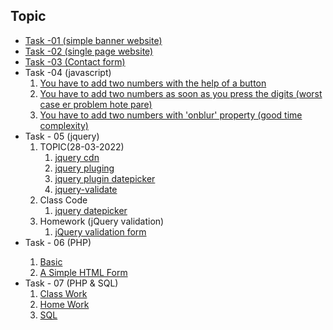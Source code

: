 
## Topic
<ul>
<li><a href="https://tahsin000.github.io/WEB_DEVELOPMENT/CSE-3532/Task-01/index.html">Task -01 (simple banner website)</a></li>
<li><a href="https://tahsin000.github.io/WEB_DEVELOPMENT/CSE-3532/Task-02/index.html">Task -02 (single page website)</a></li>
<li><a href="https://tahsin000.github.io/WEB_DEVELOPMENT/CSE-3532/Task-03/index.html">Task -03 (Contact form)</a></li>
<li>Task -04 (javascript)
<ol type="1">
<li><a href="https://tahsin000.github.io/WEB_DEVELOPMENT/CSE-3532/Task-04/Topic%20-%2001/index.html">You have to add two numbers with the help of a button</a></li>
<li><a href="https://tahsin000.github.io/WEB_DEVELOPMENT/CSE-3532/Task-04/Topic%20-%2002/index.html">You have to add two numbers as soon as you press the digits (worst case er problem hote pare)</a></li>
<li><a href="https://tahsin000.github.io/WEB_DEVELOPMENT/CSE-3532/Task-04/Topic%20-%2003/index.html">You have to add two numbers with 'onblur' property (good time complexity)</a></li>
</ol>
</li>
<li>Task - 05 (jquery)
<ol type="1">
<li>TOPIC(28-03-2022)
<ol>
<li><a href="https://code.jquery.com/jquery-3.6.0.min.js">jquery cdn</a></li>
<li><a href="https://plugins.jquery.com/">jquery pluging</a></li>
<li><a href="https://jqueryui.com/datepicker/">jquery plugin datepicker</a></li>
<li><a href="https://cdnjs.com/libraries/jquery-validate">jquery-validate</a></li>
</ol>
</li>
<li>Class Code
<ol>
<li><a href="https://tahsin000.github.io/WEB_DEVELOPMENT/CSE-3532/Task-05/datepicker.html">jquery datepicker</a></li>
</ol>
</li>
<li>Homework (jQuery validation)
<ol>
<li><a href="https://tahsin000.github.io/WEB_DEVELOPMENT/CSE-3532/Task-05/jQuery%20validation%20form/index.html">jQuery validation form</a></li>
</ol>
</li>
</ol>
</li>
<li>Task - 06 (PHP)</li>
<ol type="1">
<li><a href="https://raw.githubusercontent.com/Tahsin000/WEB_DEVELOPMENT/master/CSE-3532/Task-06/index.php">Basic</a></li>
<li><a href="https://tahsin000.github.io/WEB_DEVELOPMENT/CSE-3532/Task-06/A%20Simple%20HTML%20Form/index.html">A Simple HTML Form</a></li>
</ol>
<li>Task - 07 (PHP &amp; SQL)
<ol>
<li><a href="https://raw.githubusercontent.com/Tahsin000/WEB_DEVELOPMENT/master/CSE-3532/Task-07/Class%20Work/main.php">Class Work</a></li>
<li><a href="https://raw.githubusercontent.com/Tahsin000/WEB_DEVELOPMENT/master/CSE-3532/Task-07/Home%20Work/index.php">Home Work</a></li>
<li><a href="https://raw.githubusercontent.com/Tahsin000/WEB_DEVELOPMENT/master/CSE-3532/Task-07/Home%20Work/Std.sql">SQL</a></li>
</ol>
</li>
</ul>
